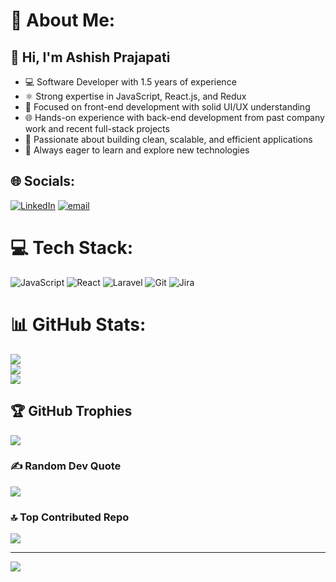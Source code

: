 # 💫 About Me:
## 👋 Hi, I'm Ashish Prajapati
* 💻 Software Developer with 1.5 years of experience
* ⚛️ Strong expertise in JavaScript, React.js, and Redux
* 🎯 Focused on front-end development with solid UI/UX understanding
* 🌐 Hands-on experience with back-end development from past company work and recent full-stack projects
* 🚀 Passionate about building clean, scalable, and efficient applications
* 🧠 Always eager to learn and explore new technologies


## 🌐 Socials:
[![LinkedIn](https://img.shields.io/badge/LinkedIn-%230077B5.svg?logo=linkedin&logoColor=white)](https://linkedin.com/in/ashish-classic) [![email](https://img.shields.io/badge/Email-D14836?logo=gmail&logoColor=white)](mailto:ashish_classic@proton.me) 

# 💻 Tech Stack:
![JavaScript](https://img.shields.io/badge/javascript-%23323330.svg?style=for-the-badge&logo=javascript&logoColor=%23F7DF1E) ![React](https://img.shields.io/badge/react-%2320232a.svg?style=for-the-badge&logo=react&logoColor=%2361DAFB) ![Laravel](https://img.shields.io/badge/laravel-%23FF2D20.svg?style=for-the-badge&logo=laravel&logoColor=white) ![Git](https://img.shields.io/badge/git-%23F05033.svg?style=for-the-badge&logo=git&logoColor=white) ![Jira](https://img.shields.io/badge/jira-%230A0FFF.svg?style=for-the-badge&logo=jira&logoColor=white) 
# 📊 GitHub Stats:
![](https://github-readme-stats.vercel.app/api?username=ashish-web-developer&theme=dark&hide_border=false&include_all_commits=false&count_private=false)<br/>
![](https://nirzak-streak-stats.vercel.app/?user=ashish-web-developer&theme=dark&hide_border=false)<br/>
![](https://github-readme-stats.vercel.app/api/top-langs/?username=ashish-web-developer&theme=dark&hide_border=false&include_all_commits=false&count_private=false&layout=compact)

## 🏆 GitHub Trophies
![](https://github-profile-trophy.vercel.app/?username=ashish-web-developer&theme=gruvbox&no-frame=false&no-bg=false&margin-w=4)

### ✍️ Random Dev Quote
![](https://quotes-github-readme.vercel.app/api?type=horizontal&theme=radical)

### 🔝 Top Contributed Repo
![](https://github-contributor-stats.vercel.app/api?username=ashish-web-developer&limit=5&theme=dark&combine_all_yearly_contributions=true)

---
[![](https://visitcount.itsvg.in/api?id=ashish-web-developer&icon=0&color=0)](https://visitcount.itsvg.in)

<!-- Proudly created with GPRM ( https://gprm.itsvg.in ) -->
